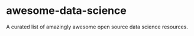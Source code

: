 awesome-data-science
====================

A curated list of amazingly awesome open source data science resources.
